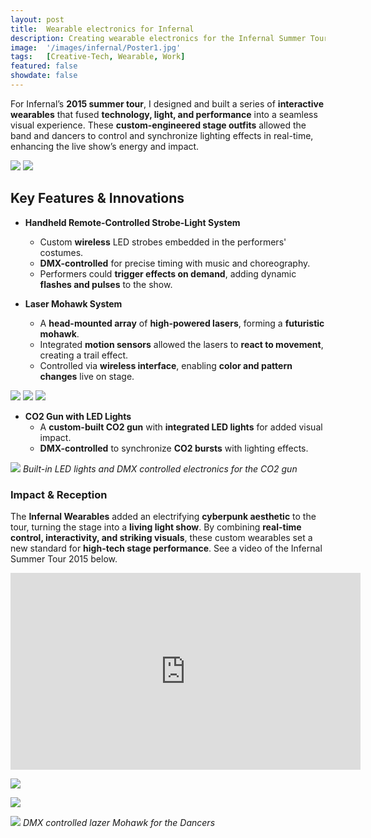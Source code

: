 ```yaml
---
layout: post
title:  Wearable electronics for Infernal
description: Creating wearable electronics for the Infernal Summer Tour 2015
image:  '/images/infernal/Poster1.jpg'
tags:   [Creative-Tech, Wearable, Work]
featured: false
showdate: false
---
```


For Infernal’s **2015 summer tour**, I designed and built a series of **interactive wearables** that fused **technology, light, and performance** into a seamless visual experience. These **custom-engineered stage outfits** allowed the band and dancers to control and synchronize lighting effects in real-time, enhancing the live show’s energy and impact.  


<div class="gallery-box">
  <div class="gallery">
    <img src="/images/infernal/Poster1.jpg">
    <img src="/images/infernal/Poster2.jpg">
  </div>
</div>


## Key Features & Innovations
- **Handheld Remote-Controlled Strobe-Light System**  
  - Custom **wireless** LED strobes embedded in the performers' costumes.  
  - **DMX-controlled** for precise timing with music and choreography.  
  - Performers could **trigger effects on demand**, adding dynamic **flashes and pulses** to the show.  

- **Laser Mohawk System**  
  - A **head-mounted array** of **high-powered lasers**, forming a **futuristic mohawk**.  
  - Integrated **motion sensors** allowed the lasers to **react to movement**, creating a trail effect.  
  - Controlled via **wireless interface**, enabling **color and pattern changes** live on stage.  

<div class="gallery-box">
  <div class="gallery">
    <img src="/images/infernal/Mohawk3.jpg">
    <img src="/images/infernal/Mohawk4.jpg">
    <img src="/images/infernal/Mohawk2.jpg">
  </div>
</div>

- **CO2 Gun with LED Lights**
  - A **custom-built CO2 gun** with **integrated LED lights** for added visual impact.  
  - **DMX-controlled** to synchronize **CO2 bursts** with lighting effects.  



![]({{site.baseurl}}/images/infernal/Gun1.jpg#wide)
*Built-in LED lights and DMX controlled electronics for the CO2 gun*

  

### **Impact & Reception**  
The **Infernal Wearables** added an electrifying **cyberpunk aesthetic** to the tour, turning the stage into a **living light show**. By combining **real-time control, interactivity, and striking visuals**, these custom wearables set a new standard for **high-tech stage performance**. See a video of the Infernal Summer Tour 2015 below. 

<p>
<iframe width="560" height="315" src="https://www.youtube.com/embed/D-c3XTVJB7c?si=PTRvFXjQ6vRovhF-" title="YouTube video player" frameborder="0" allow="accelerometer; autoplay; clipboard-write; encrypted-media; gyroscope; picture-in-picture; web-share" referrerpolicy="strict-origin-when-cross-origin" allowfullscreen></iframe>
</p>


![]({{site.baseurl}}/images/infernal/Gun2.jpg#wide)


![]({{site.baseurl}}/images/infernal/Gun3.jpg#wide)

![]({{site.baseurl}}/images/infernal/Mohawk1.jpg#wide)
*DMX controlled lazer Mohawk for the Dancers*